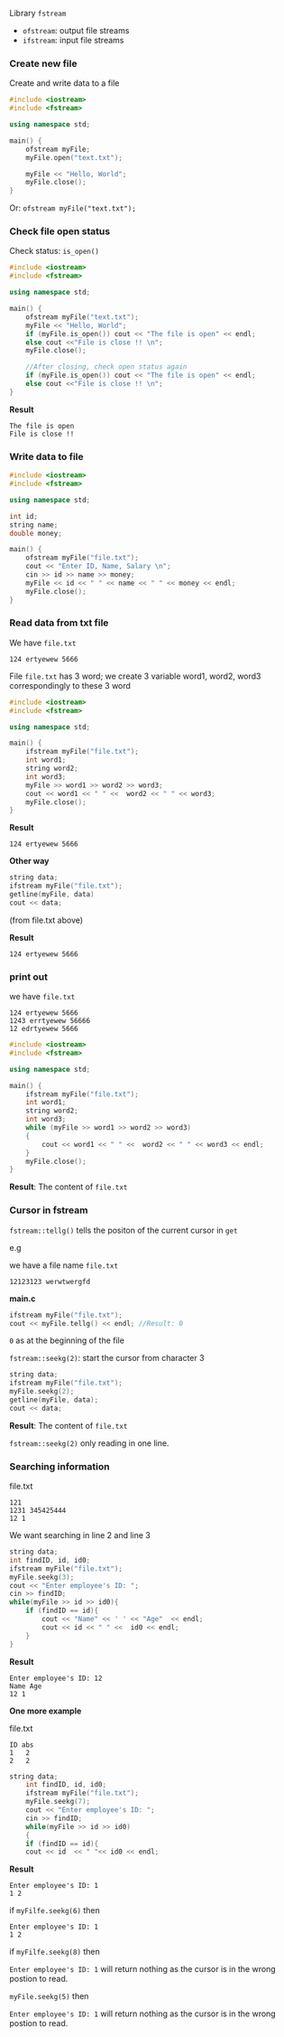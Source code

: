 Library ``fstream``

* ``ofstream``: output file streams
* ``ifstream``: input file streams

### Create new file

Create and write data to a file

```cpp
#include <iostream>
#include <fstream>

using namespace std;

main() {
	ofstream myFile;
	myFile.open("text.txt");

	myFile << "Hello, World";
	myFile.close();
}
```

Or: ``ofstream myFile("text.txt");``

### Check file open status

Check status: ``is_open()``

```cpp
#include <iostream>
#include <fstream>

using namespace std;

main() {
	ofstream myFile("text.txt");
	myFile << "Hello, World";
	if (myFile.is_open()) cout << "The file is open" << endl;
	else cout <<"File is close !! \n";
	myFile.close();

	//After closing, check open status again
	if (myFile.is_open()) cout << "The file is open" << endl;
	else cout <<"File is close !! \n";
}
```

**Result**

```
The file is open
File is close !! 
```

### Write data to file

```cpp
#include <iostream>
#include <fstream>

using namespace std;

int id;
string name;
double money;

main() {
	ofstream myFile("file.txt");
	cout << "Enter ID, Name, Salary \n";
	cin >> id >> name >> money;
	myFile << id << " " << name << " " << money << endl;
	myFile.close();
}
```

### Read data from txt file

We have ``file.txt``

```
124 ertyewew 5666
```

File ``file.txt`` has 3 word; we create 3 variable word1, word2, word3 correspondingly to these 3 word

```cpp
#include <iostream>
#include <fstream>

using namespace std;

main() {
	ifstream myFile("file.txt");
	int word1;
	string word2;
	int word3;
	myFile >> word1 >> word2 >> word3;
	cout << word1 << " " <<  word2 << " " << word3;
	myFile.close();
}
```

**Result**

```
124 ertyewew 5666
```

**Other way**

```cpp
string data;
ifstream myFile("file.txt");
getline(myFile, data)
cout << data;
```
(from file.txt above)	

**Result**

```
124 ertyewew 5666
```

### print out

we have ``file.txt``

```
124 ertyewew 5666
1243 errtyewew 56666
12 edrtyewew 5666
```

```cpp
#include <iostream>
#include <fstream>

using namespace std;

main() {
	ifstream myFile("file.txt");
	int word1;
	string word2;
	int word3;
	while (myFile >> word1 >> word2 >> word3)
	{
		cout << word1 << " " <<  word2 << " " << word3 << endl;
	}
	myFile.close();
}
```

**Result**: The content of ``file.txt``

### Cursor in fstream

``fstream::tellg()`` tells the positon of the current cursor in ``get``

e.g

we have a file name ``file.txt``

```
12123123 werwtwergfd
```

**main.c**

```c
ifstream myFile("file.txt");
cout << myFile.tellg() << endl; //Result: 0
```

``0`` as at the beginning of the file

``fstream::seekg(2)``: start the cursor from character 3

```cpp
string data;
ifstream myFile("file.txt");
myFile.seekg(2);
getline(myFile, data);
cout << data;
```

**Result**: The content of ``file.txt``

``fstream::seekg(2)`` only reading in one line.

### Searching information

file.txt

```
121
1231 345425444
12 1
```

We want searching in line 2 and line 3

```cpp
string data;
int findID, id, id0;
ifstream myFile("file.txt");
myFile.seekg(3);
cout << "Enter employee's ID: ";
cin >> findID;
while(myFile >> id >> id0){
	if (findID == id){
		cout << "Name" << ' ' << "Age"  << endl;
		cout << id << " " <<  id0 << endl;
	}
}
```

**Result**

```
Enter employee's ID: 12
Name Age
12 1
```

**One more example**

file.txt

```
ID abs
1   2
2   2
```

```c
string data;
	int findID, id, id0;
	ifstream myFile("file.txt");
	myFile.seekg(7);
	cout << "Enter employee's ID: ";
	cin >> findID;
	while(myFile >> id >> id0)
	{
	if (findID == id){
	cout << id  << " "<< id0 << endl;
```

**Result**

```
Enter employee's ID: 1
1 2
```

if ``myFilfe.seekg(6)`` then 

```
Enter employee's ID: 1
1 2
```

if ``myFilfe.seekg(8)`` then

``Enter employee's ID: 1`` will return nothing as the cursor is in the wrong postion to read.

``myFile.seekg(5)`` then

``Enter employee's ID: 1`` will return nothing as the cursor is in the wrong postion to read.
